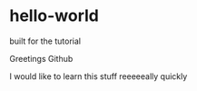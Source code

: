 # hello-world
built for the tutorial

Greetings Github

I would like to learn this stuff reeeeeally quickly
